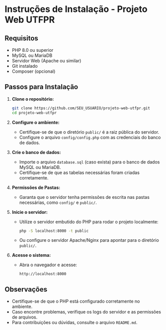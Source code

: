 # Instruções de Instalação - Projeto Web UTFPR

## Requisitos
- PHP 8.0 ou superior
- MySQL ou MariaDB
- Servidor Web (Apache ou similar)
- Git instalado
- Composer (opcional)

## Passos para Instalação

1. **Clone o repositório:**
   ```bash
   git clone https://github.com/SEU_USUARIO/projeto-web-utfpr.git
   cd projeto-web-utfpr
   ```

2. **Configure o ambiente:**
   - Certifique-se de que o diretório `public/` é a raiz pública do servidor.
   - Configure o arquivo `config/config.php` com as credenciais do banco de dados.

3. **Crie o banco de dados:**
   - Importe o arquivo `database.sql` (caso exista) para o banco de dados MySQL ou MariaDB.
   - Certifique-se de que as tabelas necessárias foram criadas corretamente.

4. **Permissões de Pastas:**
   - Garanta que o servidor tenha permissões de escrita nas pastas necessárias, como `config/` e `public/`.

5. **Inicie o servidor:**
   - Utilize o servidor embutido do PHP para rodar o projeto localmente:
     ```bash
     php -S localhost:8000 -t public
     ```
   - Ou configure o servidor Apache/Nginx para apontar para o diretório `public/`.

6. **Acesse o sistema:**
   - Abra o navegador e acesse:
     ```
     http://localhost:8000
     ```

## Observações
- Certifique-se de que o PHP está configurado corretamente no ambiente.
- Caso encontre problemas, verifique os logs do servidor e as permissões de arquivos.
- Para contribuições ou dúvidas, consulte o arquivo `README.md`.
